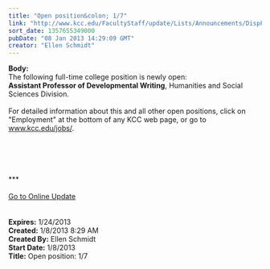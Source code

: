 ```yaml
---
title: "Open position&colon; 1/7"
link: "http://www.kcc.edu/FacultyStaff/update/Lists/Announcements/DispForm.aspx?ID=944"
sort_date: 1357655349000
pubDate: "08 Jan 2013 14:29:09 GMT"
creator: "Ellen Schmidt"
---
```


<div><b>Body:</b> <div class="ExternalClass70A3C3CEE0BE42CC9F286FF5A0BA246A">
<div>The following full-time college position is newly open: </div>
<div>
<div><strong>Assistant Professor of Developmental Writing</strong>, Humanities and Social Sciences Division.</div>
<div> </div></div>
<div>For detailed information about this and all other open positions, click on &quot;Employment&quot; at the bottom of any KCC web page, or go to <a href="/jobs">www.kcc.edu/jobs/</a>.</div>
<div><br /> </div>
<div> </div>
<div><br /> </div>
<div>
<div>***</div>
<div> </div>
<div><a href="/FacultyStaff/update/Pages/dailyupdate.aspx">Go to Online Update</a></div>
<div><br /></div></div>
<div><br /></div></div></div>
<div><b>Expires:</b> 1/24/2013</div>
<div><b>Created:</b> 1/8/2013 8:29 AM</div>
<div><b>Created By:</b> Ellen Schmidt</div>
<div><b>Start Date:</b> 1/8/2013</div>
<div><b>Title:</b> Open position: 1/7</div>
